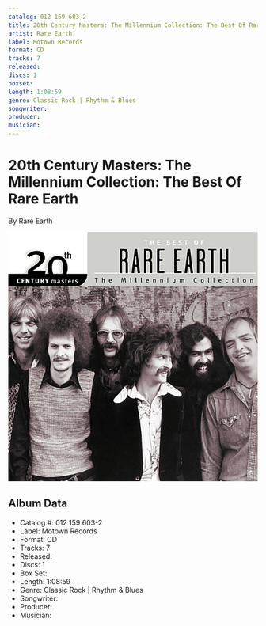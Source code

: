 ```yaml
---
catalog: 012 159 603-2
title: 20th Century Masters: The Millennium Collection: The Best Of Rare Earth
artist: Rare Earth
label: Motown Records
format: CD
tracks: 7
released: 
discs: 1
boxset: 
length: 1:08:59
genre: Classic Rock | Rhythm & Blues
songwriter: 
producer: 
musician: 
---
```


# 20th Century Masters: The Millennium Collection: The Best Of Rare Earth

By Rare Earth

![](../../assets/cdcovers/Rare_Earth-20th_Century_Masters-_The_Millennium_Collection-_The_Best_Of_Rare_Earth.png)

## Album Data

- Catalog #: 012 159 603-2
- Label: Motown Records
- Format: CD
- Tracks: 7
- Released: 
- Discs: 1
- Box Set: 
- Length: 1:08:59
- Genre: Classic Rock | Rhythm & Blues
- Songwriter: 
- Producer: 
- Musician: 

